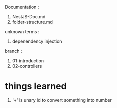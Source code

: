 Documentation :
1. NestJS-Doc.md
2. folder-structure.md

unknown terms :
1. depenendency injection

branch :
1. 01-introduction
2. 02-controllers

# things learned
1. '+' is unary id to convert something into number